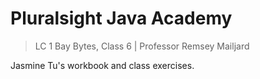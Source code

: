 # Pluralsight Java Academy
> LC 1 Bay Bytes, Class 6 | Professor Remsey Mailjard

Jasmine Tu's workbook and class exercises.

